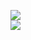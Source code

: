 [![](https://img.shields.io/badge/Made%20With-Github%20Spray-lightgrey.svg?style=for-the-badge&logo=github)](https://github.com/Annihil/github-spray#5818)  
[![](https://i.imgur.com/2DrTn0Z.gif)](https://github.com/Annihil/github-spray)